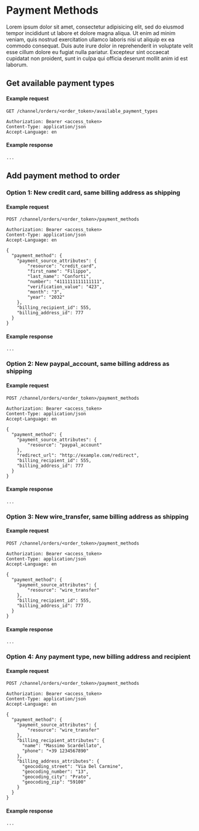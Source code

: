 # Payment Methods

Lorem ipsum dolor sit amet, consectetur adipisicing elit, sed do eiusmod
tempor incididunt ut labore et dolore magna aliqua. Ut enim ad minim veniam,
quis nostrud exercitation ullamco laboris nisi ut aliquip ex ea commodo
consequat. Duis aute irure dolor in reprehenderit in voluptate velit esse
cillum dolore eu fugiat nulla pariatur. Excepteur sint occaecat cupidatat non
proident, sunt in culpa qui officia deserunt mollit anim id est laborum.

## Get available payment types

#### Example request

```http
GET /channel/orders/<order_token>/available_payment_types

Authorization: Bearer <access_token>
Content-Type: application/json
Accept-Language: en
```

#### Example response
```http
...
```

## Add payment method to order

### Option 1: New credit card, same billing address as shipping

#### Example request

```http
POST /channel/orders/<order_token>/payment_methods

Authorization: Bearer <access_token>
Content-Type: application/json
Accept-Language: en

{
  "payment_method": {
  	"payment_source_attributes": {
  		"resource": "credit_card",
    	"first_name": "Filippo",
    	"last_name": "Conforti",
    	"number": "4111111111111111",
    	"verification_value": "423",
    	"month": "3",
    	"year": "2032"
    },
    "billing_recipient_id": 555,
    "billing_address_id": 777
  } 
}
```

#### Example response
```http
...
```

### Option 2: New paypal_account, same billing address as shipping

#### Example request

```http
POST /channel/orders/<order_token>/payment_methods

Authorization: Bearer <access_token>
Content-Type: application/json
Accept-Language: en

{
  "payment_method": {
  	"payment_source_attributes": {
  		"resource": "paypal_account"
  	},
  	"redirect_url": "http://example.com/redirect",
    "billing_recipient_id": 555,
    "billing_address_id": 777
  } 
}
```

#### Example response
```http
...
```

### Option 3: New wire_transfer, same billing address as shipping

#### Example request

```http
POST /channel/orders/<order_token>/payment_methods

Authorization: Bearer <access_token>
Content-Type: application/json
Accept-Language: en

{
  "payment_method": {
  	"payment_source_attributes": {
  		"resource": "wire_transfer"
  	},
    "billing_recipient_id": 555,
    "billing_address_id": 777
  } 
}
```

#### Example response
```http
...
```

### Option 4: Any payment type, new billing address and recipient

#### Example request

```http
POST /channel/orders/<order_token>/payment_methods

Authorization: Bearer <access_token>
Content-Type: application/json
Accept-Language: en

{
  "payment_method": {
  	"payment_source_attributes": {
  		"resource": "wire_transfer"
  	},
    "billing_recipient_attributes": {
      "name": "Massimo Scardellato",
      "phone": "+39 1234567890"
    },
    "billing_address_attributes": {
      "geocoding_street": "Via Del Carmine",
      "geocoding_number": "13",
      "geocoding_city": "Prato",
      "geocoding_zip": "59100"
    }
  } 
}
```

#### Example response
```http
...
```